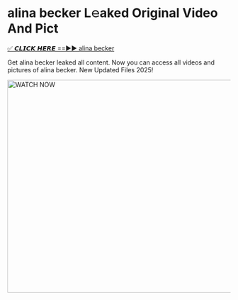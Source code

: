 # alina becker L𝚎aked Original Video And Pict

<p><a href="https://cliphot.my.id/alina+becker" rel="nofollow">✅ 𝘾𝙇𝙄𝘾𝙆 𝙃𝙀𝙍𝙀 ==►► alina becker​</a></p>


<p>Get alina becker leaked all content. Now you can access all videos and pictures of alina becker. New Updated Files 2025!</p>


<p><a rel="nofollow" title="WATCH NOW" href="https://cliphot.my.id/alina+becker"><img border="alina+becker" height="480" width="720" title="WATCH NOW" alt="WATCH NOW" src="https://i.ibb.co.com/xMMVF88/686577567.gif"></a></p>